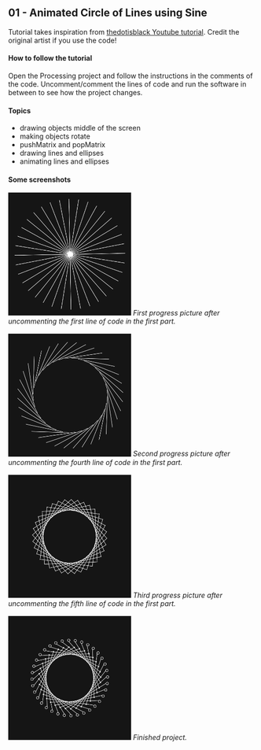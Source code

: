 ## 01 - Animated Circle of Lines using Sine
Tutorial takes inspiration from [thedotisblack Youtube tutorial](https://www.youtube.com/watch?v=ehT7d9JPulQ).
Credit the original artist if you use the code!

#### How to follow the tutorial
Open the Processing project and follow the instructions in the comments of the code. Uncomment/comment the lines of code and run the software in between to see how the project changes.

#### Topics
- drawing objects middle of the screen
- making objects rotate
- pushMatrix and popMatrix
- drawing lines and ellipses
- animating lines and ellipses

#### Some screenshots
<img src="01-first-part-1st-line.png" width="250"/>
<em>First progress picture after uncommenting the first line of code in the first part.</em>
<br><br>

<img src="02-first-part-4th-line.png" width="250"/>
<em>Second progress picture after uncommenting the fourth line of code in the first part.</em>
<br><br>

<img src="03-first-part-5th-line.png" width="250"/>
<em>Third progress picture after uncommenting the fifth line of code in the first part.</em>
<br><br>

<img src="04-finished.png" width="250"/>
<em>Finished project.</em>
